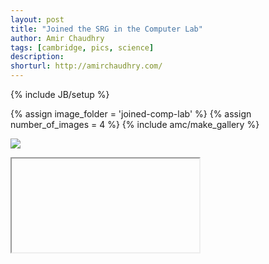 ```yaml
---
layout: post
title: "Joined the SRG in the Computer Lab"
author: Amir Chaudhry
tags: [cambridge, pics, science]
description:
shorturl: http://amirchaudhry.com/
---
```

{% include JB/setup %}

{% assign image_folder = 'joined-comp-lab' %}
{% assign number_of_images = 4 %}
{% include amc/make_gallery %}

<a href="#"><img class="center" src="#"></a>

&#x20; <iframe>lipsum</iframe>